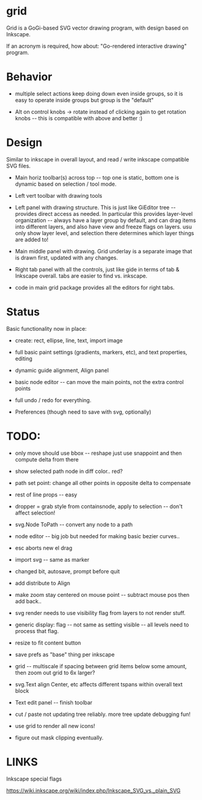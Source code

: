 # grid

Grid is a GoGi-based SVG vector drawing program, with design based on Inkscape.

If an acronym is required, how about: "Go-rendered interactive drawing" program.

# Behavior

* multiple select actions keep doing down even inside groups, so it is easy to operate inside groups but group is the "default"

* Alt on control knobs -> rotate instead of clicking again to get rotation knobs -- this is compatible with above and better :)

# Design

Similar to inkscape in overall layout, and read / write inkscape compatible SVG files.

* Main horiz toolbar(s) across top -- top one is static, bottom one is dynamic based on selection / tool mode.

* Left vert toolbar with drawing tools

* Left panel with drawing structure.  This is just like GiEditor tree -- provides direct access as needed.  In particular this provides layer-level organization -- always have a layer group by default, and can drag items into different layers, and also have view and freeze flags on layers.  usu only show layer level, and selection there determines which layer things are added to!

* Main middle panel with drawing.  Grid underlay is a separate image that is drawn first, updated with any changes.

* Right tab panel with all the controls, just like gide in terms of tab & Inkscape overall. tabs are easier to find vs. inkscape.

* code in main grid package provides all the editors for right tabs.

# Status

Basic functionality now in place:

* create: rect, ellipse, line, text, import image

* full basic paint settings (gradients, markers, etc), and text properties, editing

* dynamic guide alignment, Align panel

* basic node editor -- can move the main points, not the extra control points

* full undo / redo for everything.

* Preferences (though need to save with svg, optionally)

# TODO:

* only move should use bbox -- reshape just use snappoint and then compute delta from there

* show selected path node in diff color..  red?

* path set point: change all other points in opposite delta to compensate

* rest of line props -- easy

* dropper = grab style from containsnode, apply to selection -- don't affect selection!

* svg.Node ToPath -- convert any node to a path
* node editor -- big job but needed for making basic bezier curves..

* esc aborts new el drag

* import svg -- same as marker

* changed bit, autosave, prompt before quit

* add distribute to Align

* make zoom stay centered on mouse point -- subtract mouse pos then add back..

* svg render needs to use visibility flag from layers to not render stuff.
* generic display: flag -- not same as setting visible -- all levels
  need to process that flag.

* resize to fit content button

* save prefs as "base" thing per inkscape

* grid -- multiscale if spacing between grid items below some amount, then zoom out grid to 6x larger?

* svg.Text align Center, etc affects different tspans within overall text block
* Text edit panel -- finish toolbar

* cut / paste not updating tree reliably.  more tree update debugging fun!

* use grid to render all new icons!

* figure out mask clipping eventually.


# LINKS

Inkscape special flags

https://wiki.inkscape.org/wiki/index.php/Inkscape_SVG_vs._plain_SVG


